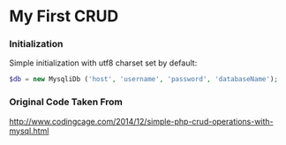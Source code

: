 # My First CRUD

### Initialization
Simple initialization with utf8 charset set by default:
```php
$db = new MysqliDb ('host', 'username', 'password', 'databaseName');
```


### Original Code Taken From

http://www.codingcage.com/2014/12/simple-php-crud-operations-with-mysql.html
